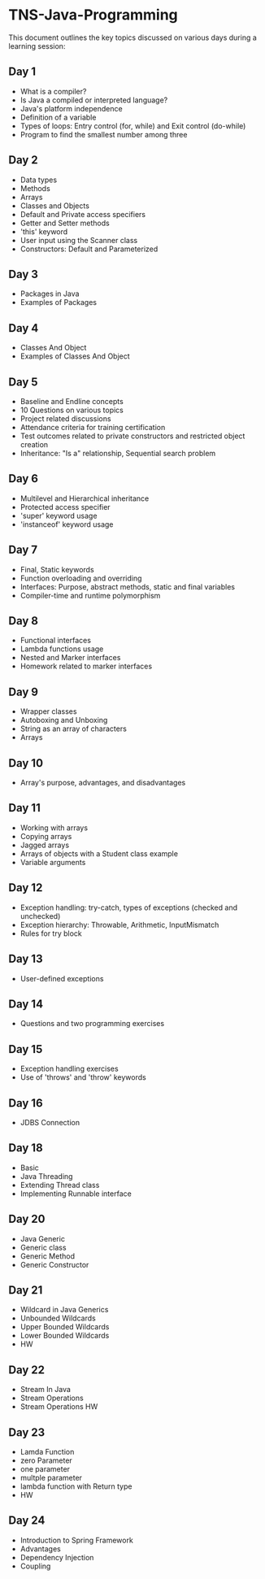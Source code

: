 # TNS-Java-Programming

This document outlines the key topics discussed on various days during a learning session:

## Day 1
- What is a compiler?
- Is Java a compiled or interpreted language?
- Java's platform independence
- Definition of a variable
- Types of loops: Entry control (for, while) and Exit control (do-while)
- Program to find the smallest number among three

## Day 2
- Data types
- Methods
- Arrays
- Classes and Objects
- Default and Private access specifiers
- Getter and Setter methods
- 'this' keyword
- User input using the Scanner class
- Constructors: Default and Parameterized

## Day 3
- Packages in Java
- Examples of Packages 

## Day 4
- Classes And Object
- Examples of Classes And Object 


## Day 5
- Baseline and Endline concepts
- 10 Questions on various topics
- Project related discussions
- Attendance criteria for training certification
- Test outcomes related to private constructors and restricted object creation
- Inheritance: "Is a" relationship, Sequential search problem

## Day 6
- Multilevel and Hierarchical inheritance
- Protected access specifier
- 'super' keyword usage
- 'instanceof' keyword usage

## Day 7
- Final, Static keywords
- Function overloading and overriding
- Interfaces: Purpose, abstract methods, static and final variables
- Compiler-time and runtime polymorphism

## Day 8
- Functional interfaces
- Lambda functions usage
- Nested and Marker interfaces
- Homework related to marker interfaces

## Day 9
- Wrapper classes
- Autoboxing and Unboxing
- String as an array of characters
- Arrays

## Day 10
- Array's purpose, advantages, and disadvantages

## Day 11
- Working with arrays
- Copying arrays
- Jagged arrays
- Arrays of objects with a Student class example
- Variable arguments

## Day 12
- Exception handling: try-catch, types of exceptions (checked and unchecked)
- Exception hierarchy: Throwable, Arithmetic, InputMismatch
- Rules for try block

## Day 13
- User-defined exceptions

## Day 14
- Questions and two programming exercises

## Day 15
- Exception handling exercises
- Use of 'throws' and 'throw' keywords

## Day 16
- JDBS Connection

## Day 18
- Basic
- Java Threading
- Extending Thread class
- Implementing Runnable interface

## Day 20
- Java Generic
- Generic class
- Generic Method
- Generic Constructor

## Day 21
- Wildcard in Java Generics
- Unbounded Wildcards
- Upper Bounded Wildcards
- Lower Bounded Wildcards
- HW

## Day 22
- Stream In Java
- Stream Operations
- Stream Operations HW

## Day 23
- Lamda Function 
- zero Parameter
- one parameter 
- multple parameter 
- lambda function with Return type
- HW

## Day 24
- Introduction to Spring Framework
- Advantages 
- Dependency Injection
- Coupling


